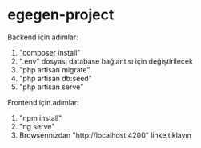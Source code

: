 # egegen-project

Backend için adımlar:
1) "composer install"
2) ".env" dosyası database bağlantısı için değiştirilecek
3) "php artisan migrate"
4) "php artisan db:seed"
5) "php artisan serve"

Frontend için adımlar:
1) "npm install"
2) "ng serve"
3) Browserınızdan "http://localhost:4200" linke tıklayın 

